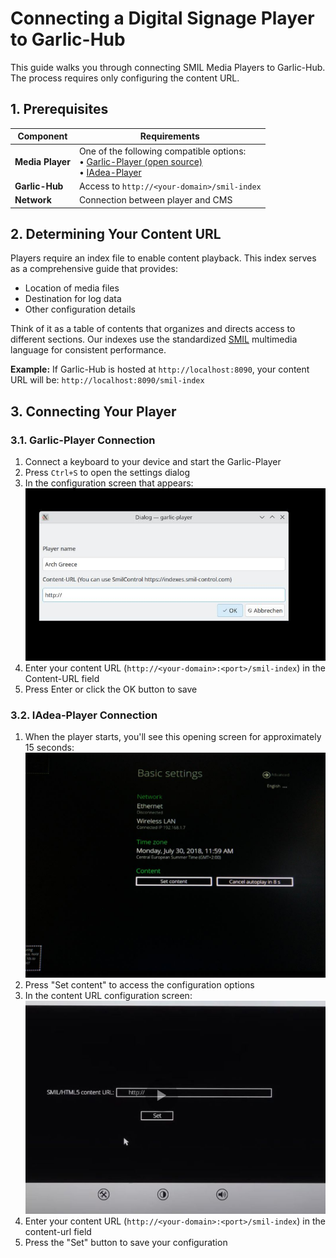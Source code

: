 # Connecting a Digital Signage Player to Garlic-Hub

This guide walks you through connecting SMIL Media Players to Garlic-Hub. The process requires only configuring the content URL.

## 1. Prerequisites

| Component | Requirements |
|-----------|--------------|
| **Media Player** | One of the following compatible options:<br>• [Garlic-Player (open source)](https://garlic-player.com/garlic-player/downloads)<br>• [IAdea-Player](https://iadea.com) |
| **Garlic-Hub** | Access to `http://<your-domain>/smil-index` |
| **Network** | Connection between player and CMS |

## 2. Determining Your Content URL

Players require an index file to enable content playback. This index serves as a comprehensive guide that provides:
- Location of media files
- Destination for log data
- Other configuration details

Think of it as a table of contents that organizes and directs access to different sections. Our indexes use the standardized [SMIL](https://www.w3.org/TR/SMIL3/) multimedia language for consistent performance.

**Example:**
If Garlic-Hub is hosted at `http://localhost:8090`, your content URL will be: `http://localhost:8090/smil-index`

## 3. Connecting Your Player

### 3.1. Garlic-Player Connection

1. Connect a keyboard to your device and start the Garlic-Player
2. Press `Ctrl+S` to open the settings dialog
3. In the configuration screen that appears:
   ![Garlic Player configuration screen](images/garlic-content-url.jpg)
4. Enter your content URL (`http://<your-domain>:<port>/smil-index`) in the Content-URL field
5. Press Enter or click the OK button to save

### 3.2. IAdea-Player Connection

1. When the player starts, you'll see this opening screen for approximately 15 seconds:
   ![IAdea player startup screen](images/iadea-start-screen.jpg)
2. Press "Set content" to access the configuration options
3. In the content URL configuration screen:
   ![IAdea content URL configuration](images/iadea-content-url.jpg)
4. Enter your content URL (`http://<your-domain>:<port>/smil-index`) in the content-url field
5. Press the "Set" button to save your configuration

